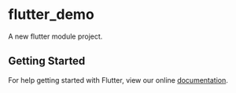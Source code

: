 # flutter_demo

A new flutter module project.

## Getting Started

For help getting started with Flutter, view our online
[documentation](https://flutter.dev/).
